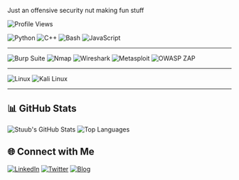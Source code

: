 Just an offensive security nut making fun stuff


![Profile Views](https://komarev.com/ghpvc/?username=Stuub&color=blueviolet)

![Python](https://img.shields.io/badge/Python-000000?style=for-the-badge&logo=python&logoColor=white)
![C++](https://img.shields.io/badge/C++-000000?style=for-the-badge&logo=cplusplus&logoColor=white)
![Bash](https://img.shields.io/badge/Bash-000000?style=for-the-badge&logo=gnu-bash&logoColor=white)
![JavaScript](https://img.shields.io/badge/JavaScript-000000?style=for-the-badge&logo=javascript&logoColor=F7DF1E)

---

![Burp Suite](https://img.shields.io/badge/Burp_Suite-000000?style=for-the-badge&logo=burpsuite&logoColor=white)
![Nmap](https://img.shields.io/badge/Nmap-000000?style=for-the-badge&logo=nmap&logoColor=white)
![Wireshark](https://img.shields.io/badge/Wireshark-000000?style=for-the-badge&logo=wireshark&logoColor=white)
![Metasploit](https://img.shields.io/badge/Metasploit-000000?style=for-the-badge&logo=metasploit&logoColor=white)
![OWASP ZAP](https://img.shields.io/badge/OWASP_ZAP-000000?style=for-the-badge&logo=owasp&logoColor=white)

---

![Linux](https://img.shields.io/badge/Linux-000000?style=for-the-badge&logo=linux&logoColor=black)
![Kali Linux](https://img.shields.io/badge/Kali_Linux-000000?style=for-the-badge&logo=kalilinux&logoColor=white)

---

## 📊 GitHub Stats
![Stuub's GitHub Stats](https://github-readme-stats.vercel.app/api?username=Stuub&show_icons=true&theme=radical)
![Top Languages](https://github-readme-stats.vercel.app/api/top-langs/?username=Stuub&layout=compact&theme=radical)

## 🌐 Connect with Me
[![LinkedIn](https://img.shields.io/badge/LinkedIn-000000?style=for-the-badge&logo=linkedin&logoColor=white)]([https://www.linkedin.com/in/stuub](https://www.linkedin.com/in/stuart-beck-4a69051a4/))
[![Twitter](https://img.shields.io/badge/Twitter-000000?style=for-the-badge&logo=twitter&logoColor=white)](https://twitter.com/StuartBeck11)
[![Blog](https://img.shields.io/badge/Blog-000000?style=for-the-badge&logo=blogger&logoColor=white)](https://stuub.dev)
